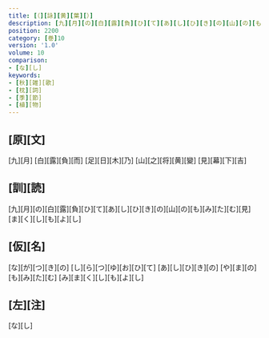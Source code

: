 ```yaml
---
title: [（][詠][黄][葉][）]
description: [九][月][の][白][露][負][ひ][て][あ][し][ひ][き][の][山][の][も][み][た][む][見][ま][く][し][も][よ][し]
position: 2200
category: [巻]10
version: '1.0'
volume: 10
comparison:
- [な][し]
keywords:
- [秋][雑][歌]
- [枕][詞]
- [季][節]
- [植][物]
---
```


## [原][文]

[九][月] [白][露][負][而] [足][日][木][乃] [山][之][将][黄][變] [見][幕][下][吉]

## [訓][読]

[九][月][の][白][露][負][ひ][て][あ][し][ひ][き][の][山][の][も][み][た][む][見][ま][く][し][も][よ][し]

## [仮][名]

[な][が][つ][き][の] [し][ら][つ][ゆ][お][ひ][て] [あ][し][ひ][き][の] [や][ま][の][も][み][た][む] [み][ま][く][し][も][よ][し]

## [左][注]

[な][し]
